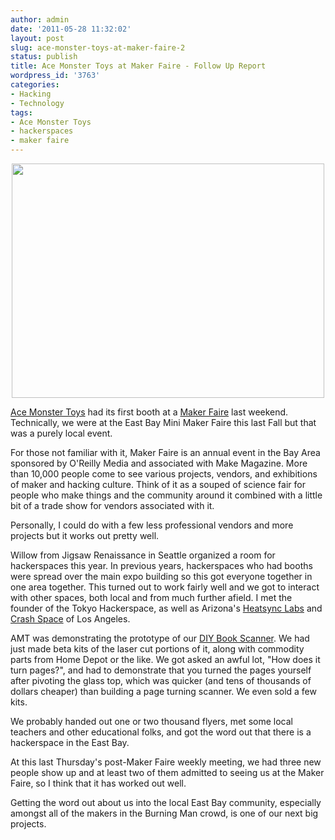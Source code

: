 ```yaml
---
author: admin
date: '2011-05-28 11:32:02'
layout: post
slug: ace-monster-toys-at-maker-faire-2
status: publish
title: Ace Monster Toys at Maker Faire - Follow Up Report
wordpress_id: '3763'
categories:
- Hacking
- Technology
tags:
- Ace Monster Toys
- hackerspaces
- maker faire
---
```

<p style="text-align: center"><a href="http://www.flickr.com/photos/albill/5751214125/" title="Untitled by albill, on Flickr"><img src="http://farm3.static.flickr.com/2022/5751214125_ffe0e1fc5d.jpg" width="500" height="375" alt=""></a></p>
<a href="http://www.acemonstertoys.org">Ace Monster Toys</a> had its first booth at a <a href="http://www.makerfaire.org">Maker Faire</a> last weekend. Technically, we were at the East Bay Mini Maker Faire this last Fall but that was a purely local event.

For those not familiar with it, Maker Faire is an annual event in the Bay Area sponsored by O'Reilly Media and associated with Make Magazine. More than 10,000 people come to see various projects, vendors, and exhibitions of maker and hacking culture. Think of it as a souped of science fair for people who make things and the community around it combined with a little bit of a trade show for vendors associated with it.

Personally, I could do with a few less professional vendors and more projects but it works out pretty well.

Willow from Jigsaw Renaissance in Seattle organized a room for hackerspaces this year. In previous years, hackerspaces who had booths were spread over the main expo building so this got everyone together in one area together. This turned out to work fairly well and we got to interact with other spaces, both local and from much further afield. I met the founder of the Tokyo Hackerspace, as well as Arizona's <a href="http://www.heatsynclabs.org/">Heatsync Labs</a> and <a href="http://blog.crashspace.org/">Crash Space</a> of Los Angeles. 

AMT was demonstrating the prototype of our <a href="http://wiki.acemonstertoys.org/Book_Scanner">DIY Book Scanner</a>. We had just made beta kits of the laser cut portions of it, along with commodity parts from Home Depot or the like. We got asked an awful lot, "How does it turn pages?", and had to demonstrate that you turned the pages yourself after pivoting the glass top, which was quicker (and tens of thousands of dollars cheaper) than building a page turning scanner. We even sold a few kits.

We probably handed out one or two thousand flyers, met some local teachers and other educational folks, and got the word out that there is a hackerspace in the East Bay.

At this last Thursday's post-Maker Faire weekly meeting, we had three new people show up and at least two of them admitted to seeing us at the Maker Faire, so I think that it has worked out well.

Getting the word out about us into the local East Bay community, especially amongst all of the makers in the Burning Man crowd, is one of our next big projects.
